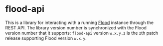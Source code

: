 # flood-api
This is a library for interacting with a running [Flood](https://flood.js.org) instance through the REST API. The library version number is synchronized with the Flood version number that it supports: `flood-api` version `w.x.y.z` is the `z`th patch release supporting Flood version `w.x.y`.
